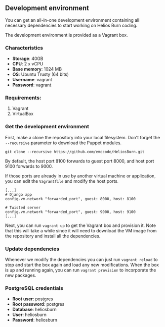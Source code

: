 ## Development environment

You can get an all-in-one development environment containing all necessary dependencies to start working on Helios Burn coding.

The development environment is provided as a Vagrant box.

### Characteristics

- **Storage**: 40GB
- **CPU**: 2 x vCPU
- **Base memory**: 1024 MB
- **OS**: Ubuntu Trusty (64 bits)
- **Username**: vagrant
- **Password**: vagrant

### Requirements:

1. Vagrant
2. VirtualBox

### Get the development environment

First, make a clone the repository into your local filesystem. Don't forget the `--recursive` parameter to download the Puppet modules.

```git clone --recursive https://github.com/emccode/HeliosBurn.git```

By default, the host port 8100 forwards to guest port 8000, and host port 9100 forwards to 9000.

If those ports are already in use by another virtual machine or application, you can edit the `Vagrantfile` and modify the host ports.

```
[...]
# Django app
config.vm.network "forwarded_port", guest: 8000, host: 8100

# Twisted server
config.vm.network "forwarded_port", guest: 9000, host: 9100
[...]
```

Next, you can run `vagrant up` to get the Vagrant box and provision it. Note that this will take a while since it will need to download the VM image from the repository and install all the dependencies.

### Update dependencies

Whenever we modify the dependencies you can just run `vagrant reload` to stop and start the box again and load any new modifications. When the box is up and running again, you can run `vagrant provision` to incorporate the new packages.


### PostgreSQL credentials

- **Root user**: postgres
- **Root password**: postgres
- **Database**: heliosburn
- **User**: heliosburn
- **Password**: heliosburn
